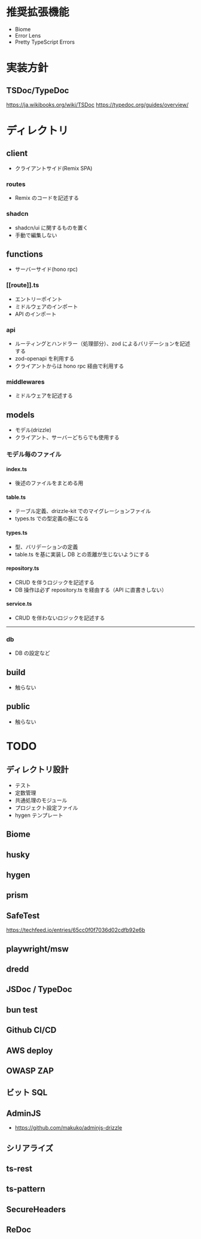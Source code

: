 # 推奨拡張機能

- Biome
- Error Lens
- Pretty TypeScript Errors

# 実装方針

## TSDoc/TypeDoc

https://ja.wikibooks.org/wiki/TSDoc
https://typedoc.org/guides/overview/

# ディレクトリ

## client

- クライアントサイド(Remix SPA)

### routes

- Remix のコードを記述する

### shadcn

- shadcn/ui に関するものを置く
- 手動で編集しない

## functions

- サーバーサイド(hono rpc)

### [[route]].ts

- エントリーポイント
- ミドルウェアのインポート
- API のインポート

### api

- ルーティングとハンドラー（処理部分）、zod によるバリデーションを記述する
- zod-openapi を利用する
- クライアントからは hono rpc 経由で利用する

### middlewares

- ミドルウェアを記述する

## models

- モデル(drizzle)
- クライアント、サーバーどちらでも使用する

### モデル毎のファイル

#### index.ts

- 後述のファイルをまとめる用

#### table.ts

- テーブル定義、drizzle-kit でのマイグレーションファイル
- types.ts での型定義の基になる

#### types.ts

- 型、バリデーションの定義
- table.ts を基に実装し DB との乖離が生じないようにする

#### repository.ts

- CRUD を伴うロジックを記述する
- DB 操作は必ず repository.ts を経由する（API に直書きしない）

#### service.ts

- CRUD を伴わないロジックを記述する

---

### db

- DB の設定など

## build

- 触らない

## public

- 触らない

# TODO

## ディレクトリ設計

- テスト
- 定数管理
- 共通処理のモジュール
- プロジェクト設定ファイル
- hygen テンプレート

## Biome

## husky

## hygen

## prism

## SafeTest

https://techfeed.io/entries/65cc0f0f7036d02cdfb92e6b

## playwright/msw

## dredd

## JSDoc / TypeDoc

## bun test

## Github CI/CD

## AWS deploy

## OWASP ZAP

## ビット SQL

## AdminJS

- https://github.com/makuko/adminjs-drizzle

## シリアライズ

## ts-rest

## ts-pattern

## SecureHeaders

## ReDoc
